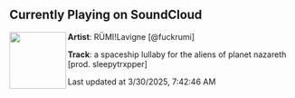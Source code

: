 ## Currently Playing on SoundCloud

[<img align="left" width="100" src="https://i1.sndcdn.com/artworks-ALnZGIN5JppBz9jn-R8LT1w-t500x500.jpg">](https://soundcloud.com/thrashwhore/a-spaceship-lullaby-for-the-aliens-of-planet-nazareth-prod-sleepytrxpper)

**Artist**: RÜMI!Lavigne [@fuckrumi] 

**Track**: a spaceship lullaby for the aliens of planet nazareth [prod. sleepytrxpper]

Last updated at 3/30/2025, 7:42:46 AM
